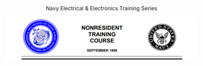 <center>Navy Electrical & Electronics Training Series</center>

![NEETS](https://github.com/thinkitdata/neets/blob/master/neets.png)
